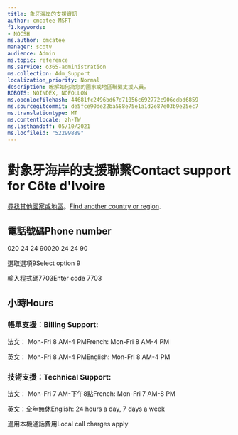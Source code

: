 ```yaml
---
title: 象牙海岸的支援資訊
author: cmcatee-MSFT
f1.keywords:
- NOCSH
ms.author: cmcatee
manager: scotv
audience: Admin
ms.topic: reference
ms.service: o365-administration
ms.collection: Adm_Support
localization_priority: Normal
description: 瞭解如何為您的國家或地區聯繫支援人員。
ROBOTS: NOINDEX, NOFOLLOW
ms.openlocfilehash: 44681fc2496bd67d71056c692772c906cdbd6859
ms.sourcegitcommit: de5fce90de22ba588e75e1a1d2e87e03b9e25ec7
ms.translationtype: MT
ms.contentlocale: zh-TW
ms.lasthandoff: 05/10/2021
ms.locfileid: "52299889"
---
```

# <a name="contact-support-for-cte-divoire"></a><span data-ttu-id="77356-103">對象牙海岸的支援聯繫</span><span class="sxs-lookup"><span data-stu-id="77356-103">Contact support for Côte d'Ivoire</span></span>

<span data-ttu-id="77356-104">[尋找其他國家或地區](../../business-video/get-help-support.md)。</span><span class="sxs-lookup"><span data-stu-id="77356-104">[Find another country or region](../../business-video/get-help-support.md).</span></span>

## <a name="phone-number"></a><span data-ttu-id="77356-105">電話號碼</span><span class="sxs-lookup"><span data-stu-id="77356-105">Phone number</span></span>
<span data-ttu-id="77356-106">020 24 24 90</span><span class="sxs-lookup"><span data-stu-id="77356-106">020 24 24 90</span></span>

<span data-ttu-id="77356-107">選取選項9</span><span class="sxs-lookup"><span data-stu-id="77356-107">Select option 9</span></span>

<span data-ttu-id="77356-108">輸入程式碼7703</span><span class="sxs-lookup"><span data-stu-id="77356-108">Enter code 7703</span></span>

## <a name="hours"></a><span data-ttu-id="77356-109">小時</span><span class="sxs-lookup"><span data-stu-id="77356-109">Hours</span></span>
### <a name="billing-support"></a><span data-ttu-id="77356-110">帳單支援︰</span><span class="sxs-lookup"><span data-stu-id="77356-110">Billing Support:</span></span>

<span data-ttu-id="77356-111">法文： Mon-Fri 8 AM-4 PM</span><span class="sxs-lookup"><span data-stu-id="77356-111">French: Mon-Fri 8 AM-4 PM</span></span>

<span data-ttu-id="77356-112">英文： Mon-Fri 8 AM-4 PM</span><span class="sxs-lookup"><span data-stu-id="77356-112">English: Mon-Fri 8 AM-4 PM</span></span>

### <a name="technical-support"></a><span data-ttu-id="77356-113">技術支援：</span><span class="sxs-lookup"><span data-stu-id="77356-113">Technical Support:</span></span>

<span data-ttu-id="77356-114">法文： Mon-Fri 7 AM-下午8點</span><span class="sxs-lookup"><span data-stu-id="77356-114">French: Mon-Fri 7 AM-8 PM</span></span>

<span data-ttu-id="77356-115">英文：全年無休</span><span class="sxs-lookup"><span data-stu-id="77356-115">English: 24 hours a day, 7 days a week</span></span>

<span data-ttu-id="77356-116">適用本機通話費用</span><span class="sxs-lookup"><span data-stu-id="77356-116">Local call charges apply</span></span>
